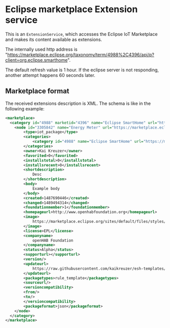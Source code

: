 # Eclipse marketplace Extension service

This is an `ExtensionService`, which accesses the Eclipse IoT Marketplace and makes its content available as
extensions.

The internally used http address is "https://marketplace.eclipse.org/taxonomy/term/4988%2C4396/api/p?client=org.eclipse.smarthome".

The default refresh value is 1 hour.
If the eclipse server is not responding, another attempt happens 60 seconds later.

## Marketplace format

The received extensions description is XML. The schema is like in the following example:

```xml
<marketplace>
  <category id="4988" marketid="4396" name="Eclipse SmartHome" url="https://marketplace.eclipse.org/category/markets/iot">
    <node id="3305842" name="Energy Meter" url="https://marketplace.eclipse.org/content/energy-meter">
        <type>iot_package</type>
        <categories>
            <category id="4988" name="Eclipse SmartHome" url="https://marketplace.eclipse.org/category/categories/eclipse-smarthome"/>
        </categories>
        <owner>Kai Kreuzer</owner>
        <favorited>0</favorited>
        <installstotal>0</installstotal>
        <installsrecent>0</installsrecent>
        <shortdescription>
            Desc
        </shortdescription>
        <body>
            Example body
        </body>
        <created>1487690446</created>
        <changed>1489494314</changed>
        <foundationmember>1</foundationmember>
        <homepageurl>http://www.openhabfoundation.org</homepageurl>
        <image>
            https://marketplace.eclipse.org/sites/default/files/styles/ds_medium/public/iot-package/logo/heating.png?itok=qMbbIXEU
        </image>
        <license>EPL</license>
        <companyname>
            openHAB Foundation
        </companyname>
        <status>Alpha</status>
        <supporturl></supporturl>
        <version/>
        <updateurl>
            https://raw.githubusercontent.com/kaikreuzer/esh-templates/master/energymeter.json
        </updateurl>
        <packagetypes>rule_template</packagetypes>
        <sourceurl/>
        <versioncompatibility>
        <from/>
        <to/>
        </versioncompatibility>
        <packageformat>json</packageformat>
    </node>
  </category>
</marketplace>
```
